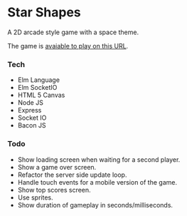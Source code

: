 # Star Shapes

A 2D arcade style game with a space theme.

The game is [avaiable to play on this URL](https://star-shapes.herokuapp.com/ "Star Shapes URL").

### Tech
- Elm Language
- Elm SocketIO
- HTML 5 Canvas
- Node JS
- Express
- Socket IO
- Bacon JS

### Todo

- Show loading screen when waiting for a second player.
- Show a game over screen.
- Refactor the server side update loop.
- Handle touch events for a mobile version of the game.
- Show top scores screen.
- Use sprites.
- Show duration of gameplay in seconds/milliseconds.
